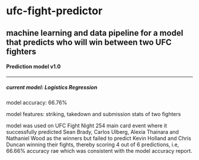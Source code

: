 # ufc-fight-predictor
machine learning and data pipeline for a model that predicts who will win between two UFC fighters
----------------------------

#### Prediction model v1.0
-------------------------------------------------

##### current model: Logistics Regression

model accuracy: 66.76%

model features: striking, takedown and submission stats of two fighters

model was used on UFC Fight Night 254 main card event where it successfully predicted Sean Brady, Carlos Ulberg, Alexia Thainara and Nathaniel Wood as the winners but failed to predict Kevin Holland and Chris Duncan winning their fights, thereby scoring 4 out of 6 predictions, i.e, 66.66% accuracy rae which was consistent with the model accuracy report.
